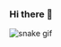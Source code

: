 ### Hi there 👋

![snake gif](https://github.com/Mitisuaki/Mitisuaki/blob/output/github-contribution-grid-snake.svg?palette=github-dark)

<!--
**Mitisuaki/Mitisuaki** is a ✨ _special_ ✨ repository because its `README.md` (this file) appears on your GitHub profile.

Here are some ideas to get you started:

- 🔭 I’m currently working on ...
- 🌱 I’m currently learning ...
- 👯 I’m looking to collaborate on ...
- 🤔 I’m looking for help with ...
- 💬 Ask me about ...
- 📫 How to reach me: ...
- 😄 Pronouns: ...
- ⚡ Fun fact: ...
-->

